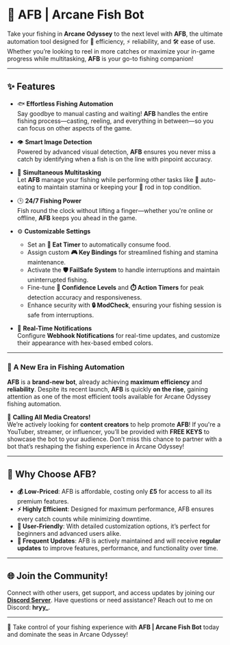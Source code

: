 # 🎣 **AFB | Arcane Fish Bot**  
Take your fishing in **Arcane Odyssey** to the next level with **AFB**, the ultimate automation tool designed for 🎯 efficiency, ⚡ reliability, and 🛠️ ease of use. Whether you’re looking to reel in more catches or maximize your in-game progress while multitasking, **AFB** is your go-to fishing companion!

---

## ✨ **Features**  
- 🐟 **Effortless Fishing Automation**  
  Say goodbye to manual casting and waiting! **AFB** handles the entire fishing process—casting, reeling, and everything in between—so you can focus on other aspects of the game.

- 👁️ **Smart Image Detection**  
  Powered by advanced visual detection, **AFB** ensures you never miss a catch by identifying when a fish is on the line with pinpoint accuracy.  

- 🔄 **Simultaneous Multitasking**  
  Let **AFB** manage your fishing while performing other tasks like 🍴 auto-eating to maintain stamina or keeping your 🎣 rod in top condition.  

- 🕒 **24/7 Fishing Power**  
  Fish round the clock without lifting a finger—whether you're online or offline, **AFB** keeps you ahead in the game.  

- ⚙️ **Customizable Settings**  
  - Set an **🍴 Eat Timer** to automatically consume food.  
  - Assign custom **🎮 Key Bindings** for streamlined fishing and stamina maintenance.  
  - Activate the **🛡️ FailSafe System** to handle interruptions and maintain uninterrupted fishing.  
  - Fine-tune **🎯 Confidence Levels** and **⏱️ Action Timers** for peak detection accuracy and responsiveness.  
  - Enhance security with **🔒 ModCheck**, ensuring your fishing session is safe from interruptions.  

- 📲 **Real-Time Notifications**  
  Configure **Webhook Notifications** for real-time updates, and customize their appearance with hex-based embed colors.

---

### 🚀 **A New Era in Fishing Automation**  
**AFB** is a **brand-new bot**, already achieving **maximum efficiency** and **reliability**. Despite its recent launch, **AFB** is quickly **on the rise**, gaining attention as one of the most efficient tools available for Arcane Odyssey fishing automation.  

🎥 **Calling All Media Creators!**  
We’re actively looking for **content creators** to help promote **AFB**! If you're a YouTuber, streamer, or influencer, you’ll be provided with **FREE KEYS** to showcase the bot to your audience. Don’t miss this chance to partner with a bot that’s reshaping the fishing experience in Arcane Odyssey!

---

## 💸 **Why Choose AFB?**  
- **💰 Low-Priced**: AFB is affordable, costing only **£5** for access to all its premium features.  
- **⚡ Highly Efficient**: Designed for maximum performance, AFB ensures every catch counts while minimizing downtime.  
- **🤝 User-Friendly**: With detailed customization options, it’s perfect for beginners and advanced users alike.  
- **🔄 Frequent Updates**: AFB is actively maintained and will receive **regular updates** to improve features, performance, and functionality over time.  

---

## 🌐 **Join the Community!**  
Connect with other users, get support, and access updates by joining our **[Discord Server](https://discord.gg/u7DUxh3wSf)**. Have questions or need assistance? Reach out to me on Discord: **hryy_**.  

---

🎣 Take control of your fishing experience with **AFB | Arcane Fish Bot** today and dominate the seas in Arcane Odyssey!
